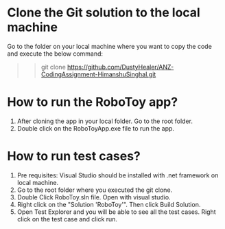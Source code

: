 # Clone the Git solution to the local machine
Go to the folder on your local machine where you want to copy the code and execute the below command:
>> git clone https://github.com/DustyHealer/ANZ-CodingAssignment-HimanshuSinghal.git

# How to run the RoboToy app?
1. After cloning the app in your local folder. Go to the root folder.
2. Double click on the RoboToyApp.exe file to run the app.

# How to run test cases?
1. Pre requisites: Visual Studio should be installed with .net framework on local machine. 
2. Go to the root folder where you executed the git clone.
4. Double Click RoboToy.sln file. Open with visual studio.
5. Right click on the "Solution 'RoboToy'". Then click Build Solution.
6. Open Test Explorer and you will be able to see all the test cases. Right click on the test case and click run.
